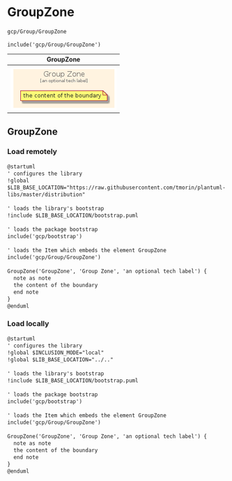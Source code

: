 # GroupZone


```text
gcp/Group/GroupZone
```

```text
include('gcp/Group/GroupZone')
```



| GroupZone |
| :---: |
| ![illustration for GroupZone](../../gcp/Group/GroupZone.Local.png) |




## GroupZone

### Load remotely
```plantuml
@startuml
' configures the library
!global $LIB_BASE_LOCATION="https://raw.githubusercontent.com/tmorin/plantuml-libs/master/distribution"

' loads the library's bootstrap
!include $LIB_BASE_LOCATION/bootstrap.puml

' loads the package bootstrap
include('gcp/bootstrap')

' loads the Item which embeds the element GroupZone
include('gcp/Group/GroupZone')

GroupZone('GroupZone', 'Group Zone', 'an optional tech label') {
  note as note
  the content of the boundary
  end note
}
@enduml
```

### Load locally
```plantuml
@startuml
' configures the library
!global $INCLUSION_MODE="local"
!global $LIB_BASE_LOCATION="../.."

' loads the library's bootstrap
!include $LIB_BASE_LOCATION/bootstrap.puml

' loads the package bootstrap
include('gcp/bootstrap')

' loads the Item which embeds the element GroupZone
include('gcp/Group/GroupZone')

GroupZone('GroupZone', 'Group Zone', 'an optional tech label') {
  note as note
  the content of the boundary
  end note
}
@enduml
```

